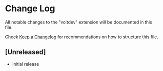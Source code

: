 # Change Log

All notable changes to the "voltdev" extension will be documented in this file.

Check [Keep a Changelog](http://keepachangelog.com/) for recommendations on how to structure this file.

## [Unreleased]

- Initial release
